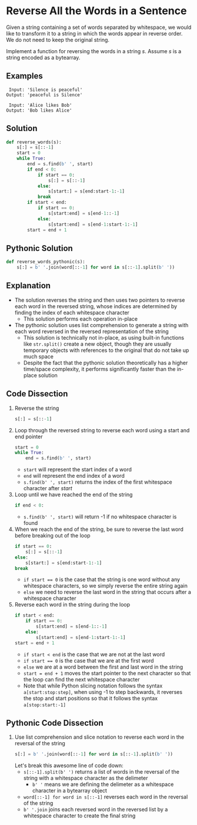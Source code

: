 # Reverse All the Words in a Sentence
Given a string containing a set of words separated by whitespace, we would like to transform it to a string in which the words appear in reverse order. We do not need to keep the original string.  
  
Implement a function for reversing the words in a string _s_. Assume _s_ is a string encoded as a bytearray.  
  
## Examples
```
 Input: 'Silence is peaceful'
Output: 'peaceful is Silence'

 Input: 'Alice likes Bob'
Output: 'Bob likes Alice'
```
  
## Solution
```python
def reverse_words(s):
    s[:] = s[::-1]
    start = 0
    while True:
        end = s.find(b' ', start)
        if end < 0:
            if start == 0:
                s[:] = s[::-1]
            else:
                s[start:] = s[end:start-1:-1]
            break
        if start < end:
            if start == 0:
                s[start:end] = s[end-1::-1]
            else:
                s[start:end] = s[end-1:start-1:-1]
        start = end + 1
```
  
## Pythonic Solution
```python
def reverse_words_pythonic(s):
    s[:] = b' '.join(word[::-1] for word in s[::-1].split(b' '))
```
  
## Explanation
* The solution reverses the string and then uses two pointers to reverse each word in the reversed string, whose indices are determined by finding the index of each whitespace character
    * This solution performs each operation in-place
* The pythonic solution uses list comprehension to generate a string with each word reversed in the reversed representation of the string
    * This solution is technically not in-place, as using built-in functions like ```str.split()``` create a new object, though they are usually temporary objects with references to the original that do not take up much space
    * Despite the fact that the pythonic solution theoretically has a higher time/space complexity, it performs significantly faster than the in-place solution
  
## Code Dissection
1. Reverse the string
    ```python
    s[:] = s[::-1]
    ```
2. Loop through the reversed string to reverse each word using a start and end pointer
    ```python
    start = 0
    while True:
        end = s.find(b' ', start)
    ```
    * ```start``` will represent the start index of a word
    * ```end``` will represent the end index of a word
    * ```s.find(b' ', start)``` returns the index of the first whitespace character after _start_
3. Loop until we have reached the end of the string
    ```python
    if end < 0:
    ```
    * ```s.find(b' ', start)``` will return -1 if no whitespace character is found
4. When we reach the end of the string, be sure to reverse the last word before breaking out of the loop
    ```python
    if start == 0:
        s[:] = s[::-1]
    else:
        s[start:] = s[end:start-1:-1]
    break
    ```
    * ```if start == 0``` is the case that the string is one word without any whitespace characters, so we simply reverse the entire string again
    * ```else``` we need to reverse the last word in the string that occurs after a whitespace character
5. Reverse each word in the string during the loop
    ```python
    if start < end:
        if start == 0:
            s[start:end] = s[end-1::-1]
        else:
            s[start:end] = s[end-1:start-1:-1]
    start = end + 1
    ```
    * ```if start < end``` is the case that we are not at the last word
    * ```if start == 0``` is the case that we are at the first word
    * ```else``` we are at a word between the first and last word in the string
    * ```start = end + 1``` moves the start pointer to the next character so that the loop can find the next whitespace character
    * Note that while Python slicing notation follows the syntax ```a[start:stop:step]```, when using -1 to step backwards, it reverses the stop and start positions so that it follows the syntax ```a[stop:start:-1]```
  
## Pythonic Code Dissection
1. Use list comprehension and slice notation to reverse each word in the reversal of the string
    ```python
    s[:] = b' '.join(word[::-1] for word in s[::-1].split(b' '))
    ```
    Let's break this awesome line of code down:
    * ```s[::-1].split(b' ')``` returns a list of words in the reversal of the string with a whitespace character as the delimeter
        * ```b' '``` means we are defining the delimeter as a whitespace character in a bytearray object
    * ```word[::-1] for word in s[::-1]``` reverses each word in the reversal of the string
    * ```b' '.join``` joins each reversed word in the reversed list by a whitespace character to create the final string